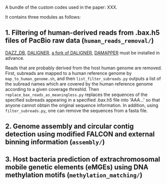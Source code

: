 A bundle of the custom codes used in the paper: XXX.

It contains three modules as follows:

## 1. Filtering of human-derived reads from .bax.h5 files of PacBio raw data (`human_reads_removal/`)

[DAZZ_DB](https://github.com/thegenemyers/DAZZ_DB), [DALIGNER](https://github.com/thegenemyers/DALIGNER), [a fork of DALIGNER](https://github.com/PacificBiosciences/DALIGNER), [DAMAPPER](https://github.com/thegenemyers/DAMAPPER) must be installed in advance.

Reads that are probably derived from the host human genome are removed. First, subreads are mapped to a human reference genome by `map_to_human_genome.sh`, and then `list_filter_subreads.py` outputs a list of the subread names which are covered by the human reference genome according to a given coverage threshld. Then `replace_bax_reads_as_meaningless.py` replaces the sequences of the specified subreads appearing in a specified .bax.h5 file into 'AAA...' so that anyone cannot obtain the original sequence information. In addition, using `filter_subreads.py`, one can remove the sequences from a fasta file.

## 2. Genome assembly and circular contig detection using modified FALCON and external binning information (`assembly/`)


## 3. Host bacteria prediction of extrachromosomal mobile genetic elements (eMGEs) using DNA methylation motifs (`methylation_matching/`)

